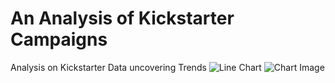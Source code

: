 # An Analysis of Kickstarter Campaigns
Analysis on Kickstarter Data uncovering Trends
![Line Chart](https://user-images.githubusercontent.com/102008440/159205976-7d754ed7-81e7-490c-926a-d8fffd69d546.png)
![Chart Image](https://user-images.githubusercontent.com/102008440/159205994-f0f57752-9990-4d3c-a08a-626ab73d5a92.png)

